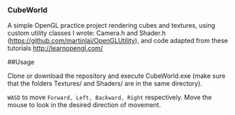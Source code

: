 ### CubeWorld

A simple OpenGL practice project rendering cubes and textures, using custom utility classes I wrote:
Camera.h and Shader.h (https://github.com/martinlai/OpenGLUtility), and code adapted from these tutorials
http://learnopengl.com/


##Usage

Clone or download the repository and execute CubeWorld.exe (make sure that the folders Textures/ and Shaders/ are in the same directory).


`WASD` to move `Forward, Left, Backward, Right` respectively. Move the mouse to look in the desired direction of movement.

